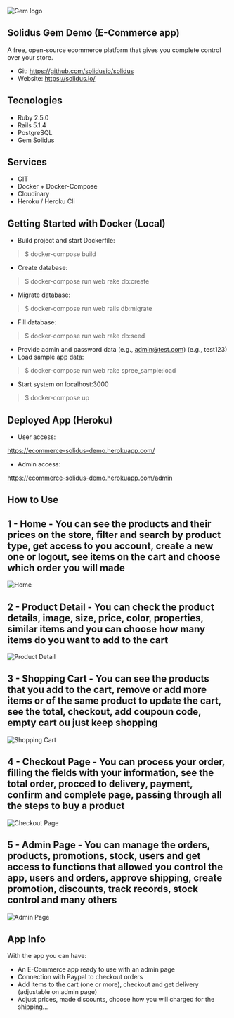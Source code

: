 
![Gem logo](https://raw.githubusercontent.com/klever0316/ecommerce-demo/656cf03aebf344741fbed4e9dd27768a93beb4b3/public/readme_images/logo.svg)
 
## Solidus Gem Demo (E-Commerce app)
 
A free, open-source ecommerce platform that gives you complete control over your store.

* Git: https://github.com/solidusio/solidus
* Website: https://solidus.io/

## Tecnologies
 
* Ruby 2.5.0
* Rails 5.1.4
* PostgreSQL
* Gem Solidus
 
## Services
 
* GIT
* Docker + Docker-Compose
* Cloudinary
* Heroku / Heroku Cli
 
## Getting Started with Docker (Local)
 
* Build project and start Dockerfile:
>    $ docker-compose build
* Create database:
>    $ docker-compose run web rake db:create
* Migrate database:
>    $ docker-compose run web rails db:migrate
* Fill database:
>    $ docker-compose run web rake db:seed
* Provide admin and password data (e.g., admin@test.com) (e.g., test123)
* Load sample app data:
>    $ docker-compose run web rake spree_sample:load
* Start system on localhost:3000
>    $ docker-compose up

## Deployed App (Heroku)

* User access:

https://ecommerce-solidus-demo.herokuapp.com/

* Admin access:

https://ecommerce-solidus-demo.herokuapp.com/admin

## How to Use
 
## 1 - Home - You can see the products and their prices on the store, filter and search by product type, get access to you account, create a new one or logout, see items on the cart and choose which order you will made
![Home](https://raw.githubusercontent.com/klever0316/ecommerce-demo/master/public/readme_images/home.png)

## 2 - Product Detail - You can check the product details, image, size, price, color, properties, similar items and you can choose how many items do you want to add to the cart
![Product Detail](https://raw.githubusercontent.com/klever0316/ecommerce-demo/master/public/readme_images/product-detail.png)

## 3 - Shopping Cart - You can see the products that you add to the cart, remove or add more items or of the same product to update the cart, see the total, checkout, add coupoun code, empty cart ou just keep shopping
![Shopping Cart](https://raw.githubusercontent.com/klever0316/ecommerce-demo/master/public/readme_images/shopping-cart.png)

## 4 - Checkout Page - You can process your order, filling the fields with your information, see the total order, procced to delivery, payment, confirm and complete page, passing through all the steps to buy a product
![Checkout Page](https://raw.githubusercontent.com/klever0316/ecommerce-demo/master/public/readme_images/checkout-page.png)

## 5 - Admin Page - You can manage the orders, products, promotions, stock, users and get access to functions that allowed you control the app, users and orders, approve shipping, create promotion, discounts, track records, stock control and many others
![Admin Page](https://raw.githubusercontent.com/klever0316/ecommerce-demo/master/public/readme_images/admin-page.png)

## App Info
 
With the app you can have:
  - An E-Commerce app ready to use with an admin page
  - Connection with Paypal to checkout orders
  - Add items to the cart (one or more), checkout and get delivery (adjustable on admin page)
  - Adjust prices, made discounts, choose how you will charged for the shipping...
